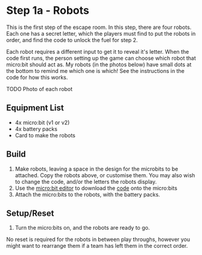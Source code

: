 # Step 1a - Robots

This is the first step of the escape room.  In this step, there are four robots.  Each one has a secret letter, which the players must find to put the robots in order, and find the code to unlock the fuel for step 2. 

Each robot requires a different input to get it to reveal it's letter.  When the code first runs, the person setting up the game can choose which robot that micro:bit should act as.  My robots (in the photos below) have small dots at the bottom to remind me which one is which!  See the instructions in the code for how this works.

TODO Photo of each robot


## Equipment List

* 4x micro:bit (v1 or v2)
* 4x battery packs
* Card to make the robots


## Build

1. Make robots, leaving a space in the design for the microbits to be attached.  Copy the robots above, or customise them.  You may also wish to change the code, and/or the letters the robots display.
2. Use the [micro:bit editor](https://python.microbit.org/v/3/) to download the [code](battery.py) onto the micro:bits
3. Attach the micro:bits to the robots, with the battery packs.


## Setup/Reset

1. Turn the micro:bits on, and the robots are ready to go.

No reset is required for the robots in between play throughs, however you might want to rearrange them if a team has left them in the correct order.